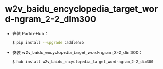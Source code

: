 # w2v_baidu_encyclopedia_target_word-ngram_2-2_dim300
* 安装 PaddleHub：

    ```bash
    $ pip install --upgrade paddlehub
    ```

* 安装 w2v_baidu_encyclopedia_target_word-ngram_2-2_dim300：

    ```bash
    $ hub install w2v_baidu_encyclopedia_target_word-ngram_2-2_dim300
    ```
